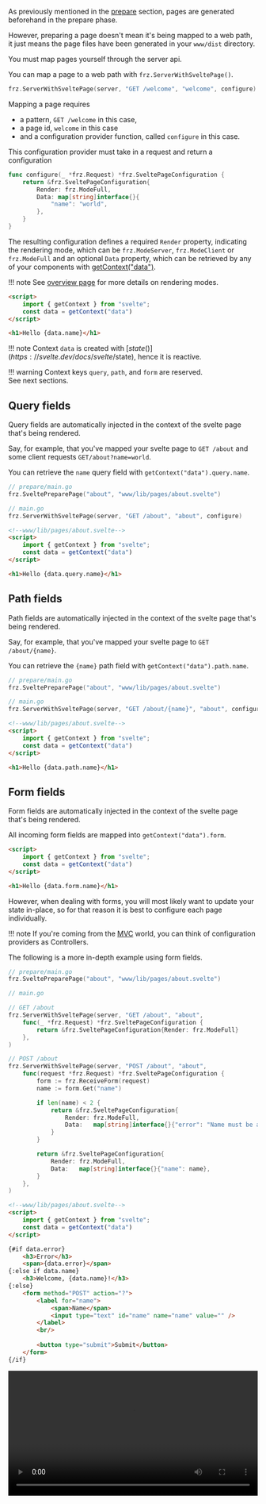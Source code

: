 As previously mentioned in the [prepare](./prepare.md) section, pages are generated beforehand in the prepare phase.

However, preparing a page doesn't mean it's being mapped to a web path, 
it just means the page files have been generated in your `www/dist` directory.

You must map pages yourself through the server api.

You can map a page to a web path with `frz.ServerWithSveltePage()`.

```go
frz.ServerWithSveltePage(server, "GET /welcome", "welcome", configure)
```

Mapping a page requires 

- a pattern, `GET /welcome` in this case, 
- a page id, `welcome` in this case
- and a configuration provider function, called `configure` in this case.

This configuration provider must take in a request and return a configuration

```go
func configure(_ *frz.Request) *frz.SveltePageConfiguration {
	return &frz.SveltePageConfiguration{
		Render: frz.ModeFull,
		Data: map[string]interface{}{
			"name": "world",
		},
	}
}
```

The resulting configuration defines a required `Render` property, indicating the rendering mode, 
which can be `frz.ModeServer`, `frz.ModeClient` or `frz.ModeFull`
and an optional `Data` property, which can be retrieved by any of your components with [getContext("data")](https://svelte.dev/docs/svelte/svelte#getContext).


!!! note
	See [overview page](./overview.md) for more details on rendering modes.

```html
<script>
    import { getContext } from "svelte";
    const data = getContext("data")
</script>

<h1>Hello {data.name}</h1>
```

!!! note
	Context `data` is created with [$state()](https://svelte.dev/docs/svelte/$state), hence it is reactive.

!!! warning
	Context keys `query`, `path`, and `form` are reserved.<br/>
	See next sections.

## Query fields

Query fields are automatically injected in the context of the svelte page that's being rendered.

Say, for example, that you've mapped your svelte page to `GET /about` and some client requests `GET/about?name=world`.

You can retrieve the `name` query field with `getContext("data").query.name`.

```go
// prepare/main.go
frz.SveltePreparePage("about", "www/lib/pages/about.svelte")
```

```go
// main.go
frz.ServerWithSveltePage(server, "GET /about", "about", configure)
```

```html
<!--www/lib/pages/about.svelte-->
<script>
    import { getContext } from "svelte";
    const data = getContext("data")
</script>

<h1>Hello {data.query.name}</h1>
```


## Path fields

Path fields are automatically injected in the context of the svelte page that's being rendered.

Say, for example, that you've mapped your svelte page to `GET /about/{name}`.

You can retrieve the `{name}` path field with `getContext("data").path.name`.

```go
// prepare/main.go
frz.SveltePreparePage("about", "www/lib/pages/about.svelte")
```

```go
// main.go
frz.ServerWithSveltePage(server, "GET /about/{name}", "about", configure)
```

```html
<!--www/lib/pages/about.svelte-->
<script>
    import { getContext } from "svelte";
    const data = getContext("data")
</script>

<h1>Hello {data.path.name}</h1>
```

## Form fields

Form fields are automatically injected in the context of the svelte page that's being rendered.

All incoming form fields are mapped into `getContext("data").form`.

```html
<script>
    import { getContext } from "svelte";
    const data = getContext("data")
</script>

<h1>Hello {data.form.name}</h1>
```

However, when dealing with forms, you will most likely want to update your state in-place, 
so for that reason it is best to configure each page individually.

!!! note
	If you're coming from the [MVC](https://en.wikipedia.org/wiki/Model%E2%80%93view%E2%80%93controller) world, 
	you can think of configuration providers as Controllers.

The following is a more in-depth example using form fields.

```go
// prepare/main.go
frz.SveltePreparePage("about", "www/lib/pages/about.svelte")
```

```go
// main.go

// GET /about
frz.ServerWithSveltePage(server, "GET /about", "about",
	func(_ *frz.Request) *frz.SveltePageConfiguration {
		return &frz.SveltePageConfiguration{Render: frz.ModeFull}
	},
)

// POST /about
frz.ServerWithSveltePage(server, "POST /about", "about",
	func(request *frz.Request) *frz.SveltePageConfiguration {
		form := frz.ReceiveForm(request)
		name := form.Get("name")

		if len(name) < 2 {
			return &frz.SveltePageConfiguration{
				Render: frz.ModeFull,
				Data:   map[string]interface{}{"error": "Name must be at least 2 characters long."},
			}
		}

		return &frz.SveltePageConfiguration{
			Render: frz.ModeFull,
			Data:   map[string]interface{}{"name": name},
		}
	},
)
```

```html
<!--www/lib/pages/about.svelte-->
<script>
    import { getContext } from "svelte";
    const data = getContext("data")
</script>

{#if data.error}
	<h3>Error</h3>
	<span>{data.error}</span>
{:else if data.name}
	<h3>Welcome, {data.name}!</h3>
{:else}
	<form method="POST" action="?">
		<label for="name">
			<span>Name</span>
			<input type="text" id="name" name="name" value="" />
		</label>
		<br/>
		
		<button type="submit">Submit</button>
	</form>
{/if}
```

<video controls width="100%">
  <source src="/Video_2025-01-25_20-59-54.mp4" type="video/mp4" />
</video>